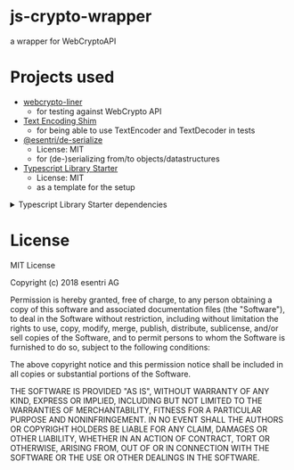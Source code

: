 # js-crypto-wrapper

a wrapper for WebCryptoAPI

# Projects used

* [webcrypto-liner](https://github.com/PeculiarVentures/webcrypto-liner)
  * for testing against WebCrypto API
* [Text Encoding Shim](https://gitlab.com/PseudoPsycho/text-encoding-shim)
  * for being able to use TextEncoder and TextDecoder in tests
* [@esentri/de-serialize](https://github.com/esentri/js-de-serializer)
  * License: MIT
  * for (de-)serializing from/to objects/datastructures
* [Typescript Library Starter](https://github.com/alexjoverm/typescript-library-starter)
  * License: MIT
  * as a template for the setup

<details>
   <summary>Typescript Library Starter dependencies</summary>

  * [JEST](https://facebook.github.io/jest/)
    * License: MIT
  * [Colors](https://github.com/Marak/colors.js)
    * License: MIT
  * [Commitizen](https://github.com/commitizen/cz-cli)
    * License: MIT
  * [Definitley Typed](https://github.com/DefinitelyTyped/DefinitelyTyped)
    * License: MIT
  * [Coveralls](https://github.com/nickmerwin/node-coveralls)
    * License: BSD-2-Clause
  * [Cross-env](https://github.com/kentcdodds/cross-env)
    * License: MIT
  * [cz-conventional-changelog](https://github.com/commitizen/cz-conventional-changelog)
    * License: MIT
  * [Husky](https://github.com/typicode/husky)
    * License: MIT
  * [lint-staged](https://github.com/okonet/lint-staged)
    * License: MIT
  * [lodash.camelcase](https://github.com/lodash/lodash)
    * License: MIT
  * [Prompt](https://github.com/flatiron/prompt)
    * License: MIT
  * [replace-in-file](https://github.com/adamreisnz/replace-in-file)
    * License: MIT
  * [rimraf](https://github.com/isaacs/rimraf)
    * License: ISC
  * [rollup](https://github.com/rollup/rollup)
    * License: MIT
  * [semantic-release](https://github.com/semantic-release/semantic-release)
    * License: MIT
  * [tslint](https://github.com/palantir/tslint)
    * License: Apache-2.0
  * [typedoc](http://typedoc.org/)
    * License: Apache-2.0
  * [typescript](http://typescriptlang.org/)
    * License: Apache-2.0 
  * [validate-commit-msg](https://github.com/conventional-changelog/validate-commit-msg)
    * License: MIT
</details>


# License

MIT License

Copyright (c) 2018 esentri AG

Permission is hereby granted, free of charge, to any person obtaining a copy
of this software and associated documentation files (the "Software"), to deal
in the Software without restriction, including without limitation the rights
to use, copy, modify, merge, publish, distribute, sublicense, and/or sell
copies of the Software, and to permit persons to whom the Software is
furnished to do so, subject to the following conditions:

The above copyright notice and this permission notice shall be included in all
copies or substantial portions of the Software.

THE SOFTWARE IS PROVIDED "AS IS", WITHOUT WARRANTY OF ANY KIND, EXPRESS OR
IMPLIED, INCLUDING BUT NOT LIMITED TO THE WARRANTIES OF MERCHANTABILITY,
FITNESS FOR A PARTICULAR PURPOSE AND NONINFRINGEMENT. IN NO EVENT SHALL THE
AUTHORS OR COPYRIGHT HOLDERS BE LIABLE FOR ANY CLAIM, DAMAGES OR OTHER
LIABILITY, WHETHER IN AN ACTION OF CONTRACT, TORT OR OTHERWISE, ARISING FROM,
OUT OF OR IN CONNECTION WITH THE SOFTWARE OR THE USE OR OTHER DEALINGS IN THE
SOFTWARE.
